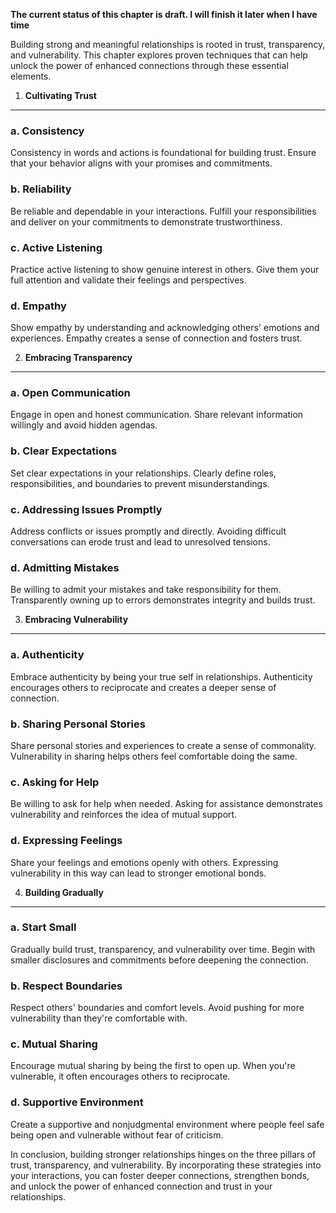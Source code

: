 **The current status of this chapter is draft. I will finish it later when I have time**

Building strong and meaningful relationships is rooted in trust, transparency, and vulnerability. This chapter explores proven techniques that can help unlock the power of enhanced connections through these essential elements.

1. **Cultivating Trust**
------------------------

### a. **Consistency**

Consistency in words and actions is foundational for building trust. Ensure that your behavior aligns with your promises and commitments.

### b. **Reliability**

Be reliable and dependable in your interactions. Fulfill your responsibilities and deliver on your commitments to demonstrate trustworthiness.

### c. **Active Listening**

Practice active listening to show genuine interest in others. Give them your full attention and validate their feelings and perspectives.

### d. **Empathy**

Show empathy by understanding and acknowledging others' emotions and experiences. Empathy creates a sense of connection and fosters trust.

2. **Embracing Transparency**
-----------------------------

### a. **Open Communication**

Engage in open and honest communication. Share relevant information willingly and avoid hidden agendas.

### b. **Clear Expectations**

Set clear expectations in your relationships. Clearly define roles, responsibilities, and boundaries to prevent misunderstandings.

### c. **Addressing Issues Promptly**

Address conflicts or issues promptly and directly. Avoiding difficult conversations can erode trust and lead to unresolved tensions.

### d. **Admitting Mistakes**

Be willing to admit your mistakes and take responsibility for them. Transparently owning up to errors demonstrates integrity and builds trust.

3. **Embracing Vulnerability**
------------------------------

### a. **Authenticity**

Embrace authenticity by being your true self in relationships. Authenticity encourages others to reciprocate and creates a deeper sense of connection.

### b. **Sharing Personal Stories**

Share personal stories and experiences to create a sense of commonality. Vulnerability in sharing helps others feel comfortable doing the same.

### c. **Asking for Help**

Be willing to ask for help when needed. Asking for assistance demonstrates vulnerability and reinforces the idea of mutual support.

### d. **Expressing Feelings**

Share your feelings and emotions openly with others. Expressing vulnerability in this way can lead to stronger emotional bonds.

4. **Building Gradually**
-------------------------

### a. **Start Small**

Gradually build trust, transparency, and vulnerability over time. Begin with smaller disclosures and commitments before deepening the connection.

### b. **Respect Boundaries**

Respect others' boundaries and comfort levels. Avoid pushing for more vulnerability than they're comfortable with.

### c. **Mutual Sharing**

Encourage mutual sharing by being the first to open up. When you're vulnerable, it often encourages others to reciprocate.

### d. **Supportive Environment**

Create a supportive and nonjudgmental environment where people feel safe being open and vulnerable without fear of criticism.

In conclusion, building stronger relationships hinges on the three pillars of trust, transparency, and vulnerability. By incorporating these strategies into your interactions, you can foster deeper connections, strengthen bonds, and unlock the power of enhanced connection and trust in your relationships.
